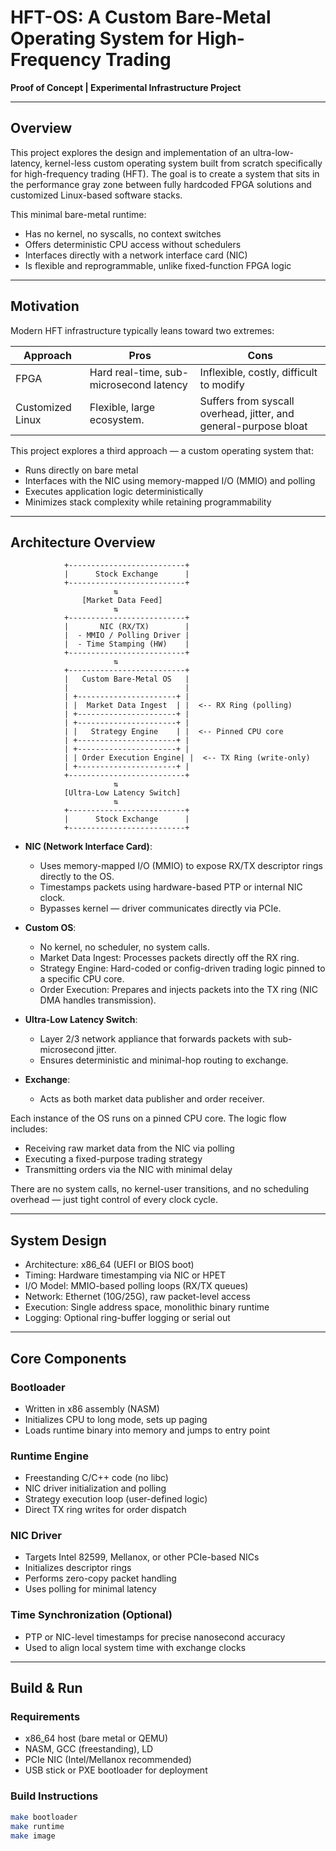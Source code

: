 # HFT-OS: A Custom Bare-Metal Operating System for High-Frequency Trading

**Proof of Concept | Experimental Infrastructure Project**

---

## Overview

This project explores the design and implementation of an ultra-low-latency, kernel-less custom operating system built from scratch specifically for high-frequency trading (HFT). The goal is to create a system that sits in the performance gray zone between fully hardcoded FPGA solutions and customized Linux-based software stacks.

This minimal bare-metal runtime:
- Has no kernel, no syscalls, no context switches
- Offers deterministic CPU access without schedulers
- Interfaces directly with a network interface card (NIC)
- Is flexible and reprogrammable, unlike fixed-function FPGA logic

---

## Motivation

Modern HFT infrastructure typically leans toward two extremes:

| Approach        | Pros                                    | Cons                          
|-----------------|-----------------------------------------|------------------------------------------------------------------
| FPGA            | Hard real-time, sub-microsecond latency | Inflexible, costly, difficult to modify                          |
| Customized Linux| Flexible, large ecosystem.              | Suffers from syscall overhead, jitter, and general-purpose bloat |

This project explores a third approach — a custom operating system that:
- Runs directly on bare metal
- Interfaces with the NIC using memory-mapped I/O (MMIO) and polling
- Executes application logic deterministically
- Minimizes stack complexity while retaining programmability

---

## Architecture Overview

                +--------------------------+
                |      Stock Exchange      |
                +--------------------------+
                           ⇅
                    [Market Data Feed]
                           ⇅
                +--------------------------+
                |       NIC (RX/TX)        |
                |  - MMIO / Polling Driver |
                |  - Time Stamping (HW)    |
                +--------------------------+
                           ⇅
                +--------------------------+
                |   Custom Bare-Metal OS   |
                |                          |
                | +----------------------+ |
                | |  Market Data Ingest  | |  <-- RX Ring (polling)
                | +----------------------+ |
                | +----------------------+ |
                | |   Strategy Engine    | |  <-- Pinned CPU core
                | +----------------------+ |
                | +----------------------+ |
                | | Order Execution Engine| |  <-- TX Ring (write-only)
                | +----------------------+ |
                +--------------------------+
                           ⇅
                [Ultra-Low Latency Switch]
                           ⇅
                +--------------------------+
                |      Stock Exchange      |
                +--------------------------+


- **NIC (Network Interface Card)**:
  - Uses memory-mapped I/O (MMIO) to expose RX/TX descriptor rings directly to the OS.
  - Timestamps packets using hardware-based PTP or internal NIC clock.
  - Bypasses kernel — driver communicates directly via PCIe.

- **Custom OS**:
  - No kernel, no scheduler, no system calls.
  - Market Data Ingest: Processes packets directly off the RX ring.
  - Strategy Engine: Hard-coded or config-driven trading logic pinned to a specific CPU core.
  - Order Execution: Prepares and injects packets into the TX ring (NIC DMA handles transmission).

- **Ultra-Low Latency Switch**:
  - Layer 2/3 network appliance that forwards packets with sub-microsecond jitter.
  - Ensures deterministic and minimal-hop routing to exchange.

- **Exchange**:
  - Acts as both market data publisher and order receiver.


Each instance of the OS runs on a pinned CPU core. The logic flow includes:
- Receiving raw market data from the NIC via polling
- Executing a fixed-purpose trading strategy
- Transmitting orders via the NIC with minimal delay

There are no system calls, no kernel-user transitions, and no scheduling overhead — just tight control of every clock cycle.

---

## System Design

- Architecture: x86_64 (UEFI or BIOS boot)
- Timing: Hardware timestamping via NIC or HPET
- I/O Model: MMIO-based polling loops (RX/TX queues)
- Network: Ethernet (10G/25G), raw packet-level access
- Execution: Single address space, monolithic binary runtime
- Logging: Optional ring-buffer logging or serial out

---

## Core Components

### Bootloader
- Written in x86 assembly (NASM)
- Initializes CPU to long mode, sets up paging
- Loads runtime binary into memory and jumps to entry point

### Runtime Engine
- Freestanding C/C++ code (no libc)
- NIC driver initialization and polling
- Strategy execution loop (user-defined logic)
- Direct TX ring writes for order dispatch

### NIC Driver
- Targets Intel 82599, Mellanox, or other PCIe-based NICs
- Initializes descriptor rings
- Performs zero-copy packet handling
- Uses polling for minimal latency

### Time Synchronization (Optional)
- PTP or NIC-level timestamps for precise nanosecond accuracy
- Used to align local system time with exchange clocks

---

## Build & Run

### Requirements
- x86_64 host (bare metal or QEMU)
- NASM, GCC (freestanding), LD
- PCIe NIC (Intel/Mellanox recommended)
- USB stick or PXE bootloader for deployment

### Build Instructions

```bash
make bootloader
make runtime
make image



